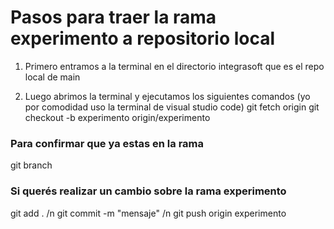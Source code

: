 # Pasos para traer la rama experimento a repositorio local

1. Primero entramos a la terminal en el directorio integrasoft que es el repo local de main

2. Luego abrimos la terminal y ejecutamos los siguientes comandos (yo por comodidad uso la terminal de visual studio code)
git fetch origin
git checkout -b experimento origin/experimento

### Para confirmar que ya estas en la rama
git branch


### Si querés realizar un cambio sobre la rama experimento

git add . /n
git commit -m "mensaje" /n
git push origin experimento

